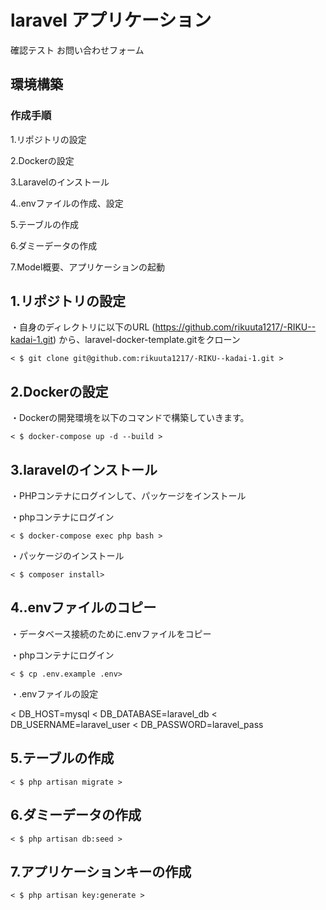 # laravel アプリケーション
確認テスト お問い合わせフォーム

## 環境構築


### 作成手順
1.リポジトリの設定 

2.Dockerの設定

3.Laravelのインストール

4..envファイルの作成、設定

5.テーブルの作成

6.ダミーデータの作成

7.Model概要、アプリケーションの起動

## 1.リポジトリの設定

・自身のディレクトリに以下のURL (https://github.com/rikuuta1217/-RIKU--kadai-1.git) から、laravel-docker-template.gitをクローン

```
< $ git clone git@github.com:rikuuta1217/-RIKU--kadai-1.git >
```

## 2.Dockerの設定

・Dockerの開発環境を以下のコマンドで構築していきます。

```
< $ docker-compose up -d --build >
```

## 3.laravelのインストール

・PHPコンテナにログインして、パッケージをインストール

・phpコンテナにログイン

```
< $ docker-compose exec php bash >
```

・パッケージのインストール

```
< $ composer install>
```

## 4..envファイルのコピー

・データベース接続のために.envファイルをコピー

・phpコンテナにログイン

```
< $ cp .env.example .env>
```
・.envファイルの設定

< DB_HOST=mysql
< DB_DATABASE=laravel_db
< DB_USERNAME=laravel_user
< DB_PASSWORD=laravel_pass

## 5.テーブルの作成

```
< $ php artisan migrate >
```

## 6.ダミーデータの作成

```
< $ php artisan db:seed >
```
## 7.アプリケーションキーの作成

```
< $ php artisan key:generate >
```





